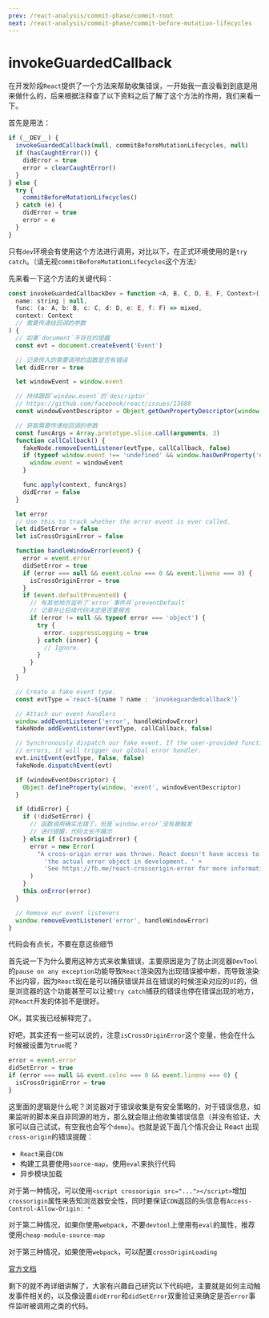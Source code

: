 ```yaml
---
prev: /react-analysis/commit-phase/commit-root
next: /react-analysis/commit-phase/commit-before-mutation-lifecycles
---
```


# invokeGuardedCallback

在开发阶段`React`提供了一个方法来帮助收集错误，一开始我一直没看到到底是用来做什么的，后来根据注释查了以下资料之后了解了这个方法的作用，我们来看一下。

首先是用法：

```js
if (__DEV__) {
  invokeGuardedCallback(null, commitBeforeMutationLifecycles, null)
  if (hasCaughtError()) {
    didError = true
    error = clearCaughtError()
  }
} else {
  try {
    commitBeforeMutationLifecycles()
  } catch (e) {
    didError = true
    error = e
  }
}
```

只有`dev`环境会有使用这个方法进行调用，对比以下，在正式环境使用的是`try catch`。（请无视`commitBeforeMutationLifecycles`这个方法）

先来看一下这个方法的关键代码：

```js
const invokeGuardedCallbackDev = function <A, B, C, D, E, F, Context>(
  name: string | null,
  func: (a: A, b: B, c: C, d: D, e: E, f: F) => mixed,
  context: Context
  // 需要传递给回调的参数
) {
  // 如果`document`不存在的提醒
  const evt = document.createEvent('Event')

  // 记录传入的需要调用的函数是否有错误
  let didError = true

  let windowEvent = window.event

  // 持续跟踪`window.event`的`descriptor`
  // https://github.com/facebook/react/issues/13688
  const windowEventDescriptor = Object.getOwnPropertyDescriptor(window, 'event')

  // 获取需要传递给回调的参数
  const funcArgs = Array.prototype.slice.call(arguments, 3)
  function callCallback() {
    fakeNode.removeEventListener(evtType, callCallback, false)
    if (typeof window.event !== 'undefined' && window.hasOwnProperty('event')) {
      window.event = windowEvent
    }

    func.apply(context, funcArgs)
    didError = false
  }

  let error
  // Use this to track whether the error event is ever called.
  let didSetError = false
  let isCrossOriginError = false

  function handleWindowError(event) {
    error = event.error
    didSetError = true
    if (error === null && event.colno === 0 && event.lineno === 0) {
      isCrossOriginError = true
    }
    if (event.defaultPrevented) {
      // 有其他地方监听了`error`事件并`preventDefault`
      // 记录并让后续代码决定是否要报告
      if (error != null && typeof error === 'object') {
        try {
          error._suppressLogging = true
        } catch (inner) {
          // Ignore.
        }
      }
    }
  }

  // Create a fake event type.
  const evtType =`react-${name ? name : 'invokeguardedcallback'}`

  // Attach our event handlers
  window.addEventListener('error', handleWindowError)
  fakeNode.addEventListener(evtType, callCallback, false)

  // Synchronously dispatch our fake event. If the user-provided function
  // errors, it will trigger our global error handler.
  evt.initEvent(evtType, false, false)
  fakeNode.dispatchEvent(evt)

  if (windowEventDescriptor) {
    Object.defineProperty(window, 'event', windowEventDescriptor)
  }

  if (didError) {
    if (!didSetError) {
      // 函数调用确实出错了，但是`window.error`没有被触发
      // 进行提醒，代码太长不展示
    } else if (isCrossOriginError) {
      error = new Error(
        "A cross-origin error was thrown. React doesn't have access to " +
          'the actual error object in development. ' +
          'See https://fb.me/react-crossorigin-error for more information.'
      )
    }
    this.onError(error)
  }

  // Remove our event listeners
  window.removeEventListener('error', handleWindowError)
}
```

代码会有点长，不要在意这些细节

首先说一下为什么要用这种方式来收集错误，主要原因是为了防止浏览器`DevTool`的`pause on any exception`功能导致`React`渲染因为出现错误被中断，而导致渲染不出内容，因为`React`现在是可以捕获错误并且在错误的时候渲染对应的`UI`的，但是浏览器的这个功能甚至可以让被`try catch`捕获的错误也停在错误出现的地方，对`React`开发的体验不是很好。

OK，其实我已经解释完了。

好吧，其实还有一些可以说的，注意`isCrossOriginError`这个变量，他会在什么时候被设置为`true`呢？

```js
error = event.error
didSetError = true
if (error === null && event.colno === 0 && event.lineno === 0) {
  isCrossOriginError = true
}
```

这里面的逻辑是什么呢？浏览器对于错误收集是有安全策略的，对于错误信息，如果监听的脚本来自非同源的地方，那么就会阻止他收集错误信息（并没有验证，大家可以自己试试，有空我也会写个`demo`）。也就是说下面几个情况会让 React 出现`cross-origin`的错误提醒：

- `React`来自`CDN`
- 构建工具要使用`source-map`，使用`eval`来执行代码
- 异步模块加载

对于第一种情况，可以使用`<script crossorigin src="..."></script>`增加`crossorigin`属性来告知浏览器安全性，同时要保证`CDN`返回的头信息有`Access-Control-Allow-Origin: *`

对于第二种情况，如果你使用`webpack`，不要`devtool`上使用有`eval`的属性，推荐使用`cheap-module-source-map`

对于第三种情况，如果使用`webpack`，可以配置`crossOriginLoading`

[官方文档](https://legacy.reactjs.org/docs/cross-origin-errors.html)

剩下的就不再详细讲解了，大家有兴趣自己研究以下代码吧，主要就是如何主动触发事件相关的，以及像设置`didError`和`didSetError`双重验证来确定是否`error`事件监听被调用之类的代码。
